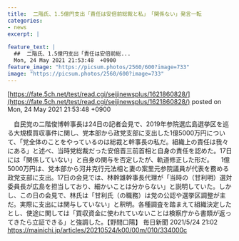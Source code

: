 ```yaml
---
title:  二階氏、1.5億円支出「責任は安倍前総裁と私」　「関係ない」発言一転  
categories:
- news
excerpt: |
  
feature_text: |
  ##  二階氏、1.5億円支出「責任は安倍前総...
  Mon, 24 May 2021 21:53:48  +0900
feature_image: "https://picsum.photos/2560/600?image=733"
image: "https://picsum.photos/2560/600?image=733"
---
```


[https://fate.5ch.net/test/read.cgi/seijinewsplus/1621860828/](https://fate.5ch.net/test/read.cgi/seijinewsplus/1621860828/)
posted on Mon, 24 May 2021 21:53:48  +0900

<!--more-->

　自民党の二階俊博幹事長は24日の記者会見で、2019年参院選広島選挙区を巡る大規模買収事件に関し、党本部から政党支部に支出した1億5000万円について、「党全体のことをやっているのは総裁と幹事長の私だ。組織上の責任は我々にある」と述べ、当時党総裁だった安倍晋三前首相と自身の責任を認めた。17日には「関係していない」と自身の関与を否定したが、軌道修正した形だ。 　1億5000万円は、党本部から河井克行元法相と妻の案里元参院議員が代表を務める政党支部に支出。17日の会見では、林幹雄幹事長代理が「当時の（甘利明）選対委員長が広島を担当しており、細かいことは分からない」と説明していた。しかし、この日の会見で、林氏は「甘利氏（の職務）は党の公認や選挙区調整が主だ。実際に支出には関与していない」と釈明。各種調査を踏まえて組織決定したとし、使途に関しては「買収資金に使われていないことは検察庁から書類が返ってきたら立証できる」と強調した。【野間口陽】 毎日新聞 2021/5/24 21:02 https://mainichi.jp/articles/20210524/k00/00m/010/334000c
